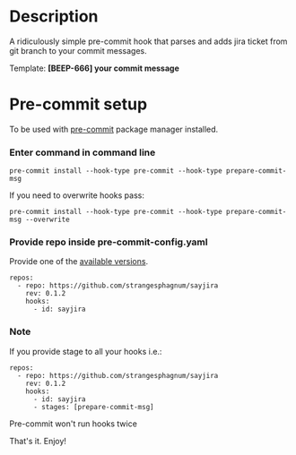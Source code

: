 # Description
A ridiculously simple pre-commit hook that parses and adds jira ticket from git branch to your commit messages.

Template: **[BEEP-666] your commit message**

# Pre-commit setup
To be used with [pre-commit](https://pre-commit.com/) package manager installed.

### Enter command in command line
```
pre-commit install --hook-type pre-commit --hook-type prepare-commit-msg
```

If you need to overwrite hooks pass: 
```
pre-commit install --hook-type pre-commit --hook-type prepare-commit-msg --overwrite
```

### Provide repo inside pre-commit-config.yaml
Provide one of the [available versions](https://pypi.org/project/sayjira/).
```
repos:
  - repo: https://github.com/strangesphagnum/sayjira
    rev: 0.1.2
    hooks:
      - id: sayjira
```

### Note
If you provide stage to all your hooks i.e.:
```
repos:
  - repo: https://github.com/strangesphagnum/sayjira
    rev: 0.1.2
    hooks:
      - id: sayjira
      - stages: [prepare-commit-msg]
```
Pre-commit won't run hooks twice

That's it. Enjoy!